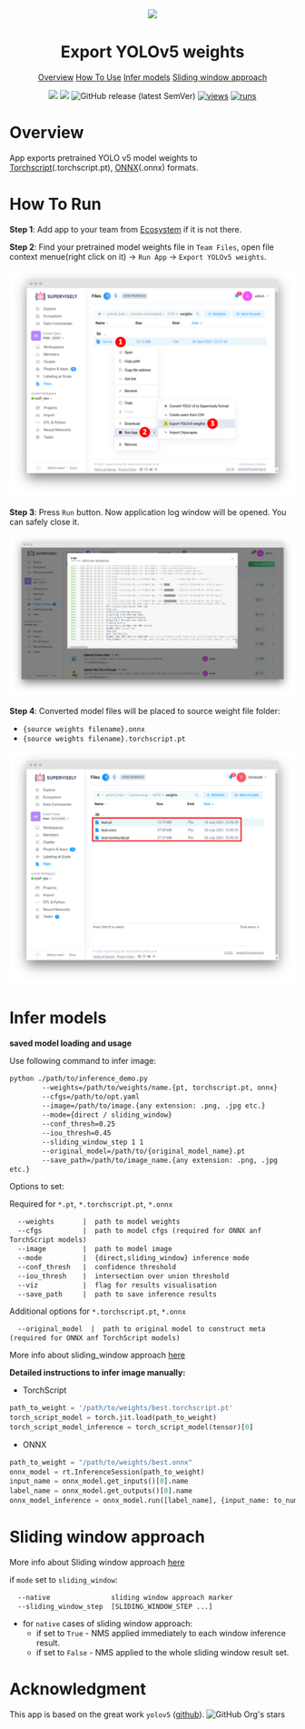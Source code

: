 <div align="center" markdown>
<img src="https://user-images.githubusercontent.com/106374579/183672282-11c5ecfd-d760-41b0-be91-a1d629bbd38c.png"/>


# Export YOLOv5 weights

<p align="center">
  <a href="#Overview">Overview</a>
  <a href="#How-To-Use">How To Use</a>
  <a href="#Infer-models">Infer models</a>
  <a href="#Sliding-window-approach">Sliding window approach</a>
</p>

[![](https://img.shields.io/badge/supervisely-ecosystem-brightgreen)](https://ecosystem.supervise.ly/apps/supervisely-ecosystem/yolov5/supervisely/export_weights)
[![](https://img.shields.io/badge/slack-chat-green.svg?logo=slack)](https://supervise.ly/slack)
![GitHub release (latest SemVer)](https://img.shields.io/github/v/release/supervisely-ecosystem/yolov5)
[![views](https://app.supervise.ly/img/badges/views/supervisely-ecosystem/yolov5/supervisely/export_weights)](https://supervise.ly)
[![runs](https://app.supervise.ly/img/badges/runs/supervisely-ecosystem/yolov5/supervisely/export_weights)](https://supervise.ly)

</div>

# Overview

App exports pretrained YOLO v5 model weights to [Torchscript](https://pytorch.org/docs/stable/jit.html?highlight=model%20features)(.torchscript.pt), [ONNX](https://onnx.ai/index.html)(.onnx) formats. 

# How To Run
**Step 1**: Add app to your team from [Ecosystem](https://ecosystem.supervise.ly/apps/import-mot-format) if it is not there.

**Step 2**: Find your pretrained model weights file in `Team Files`, open file context menue(right click on it) -> `Run App` -> `Export YOLOv5 weights`.

<img src="supervisely/export_weights/media/htr2.png" width="800px"/>

**Step 3**: Press `Run` button. Now application log window will be opened. You can safely close it.

<img src="supervisely/export_weights/media/htr3.png"/>

**Step 4**: Converted model files will be placed to source weight file folder:
 - `{source weights filename}.onnx`
 - `{source weights filename}.torchscript.pt`

<img src="supervisely/export_weights/media/htr4.png"/>

# Infer models

**saved model loading and usage**

Use following command to infer image:

```#!/bin/bash
python ./path/to/inference_demo.py
        --weights=/path/to/weights/name.{pt, torchscript.pt, onnx}
        --cfgs=/path/to/opt.yaml 
        --image=/path/to/image.{any extension: .png, .jpg etc.}
        --mode={direct / sliding_window}
        --conf_thresh=0.25
        --iou_thresh=0.45
        --sliding_window_step 1 1 
        --original_model=/path/to/{original_model_name}.pt
        --save_path=/path/to/image_name.{any extension: .png, .jpg etc.}
```
Options to set:

Required for `*.pt`, `*.torchscript.pt`, `*.onnx`
```
  --weights       |  path to model weights
  --cfgs          |  path to model cfgs (required for ONNX anf TorchScript models)
  --image         |  path to model image
  --mode          |  {direct,sliding_window} inference mode
  --conf_thresh   |  confidence threshold
  --iou_thresh    |  intersection over union threshold
  --viz           |  flag for results visualisation
  --save_path     |  path to save inference results
```

Additional options for `*.torchscript.pt`, `*.onnx`
```
  --original_model  |  path to original model to construct meta (required for ONNX anf TorchScript models)
```

More info about sliding_window approach [here](https://github.com/supervisely-ecosystem/yolov5/blob/master/supervisely/export_weights/README.md#sliding-window-approach)

**Detailed instructions to infer image manually:**

 - TorchScript
```python
path_to_weight = '/path/to/weights/best.torchscript.pt'
torch_script_model = torch.jit.load(path_to_weight)
torch_script_model_inference = torch_script_model(tensor)[0]
```
 - ONNX
```python
path_to_weight = "/path/to/weights/best.onnx"
onnx_model = rt.InferenceSession(path_to_weight)
input_name = onnx_model.get_inputs()[0].name
label_name = onnx_model.get_outputs()[0].name
onnx_model_inference = onnx_model.run([label_name], {input_name: to_numpy(tensor).astype(np.float32)})[0]
```

# Sliding window approach
More info about Sliding window approach [here](https://github.com/supervisely-ecosystem/yolov5/blob/master/supervisely/export_weights/src/inference_demo.py#L66)

if `mode` set to `sliding_window`:
```
  --native               sliding window approach marker
  --sliding_window_step  [SLIDING_WINDOW_STEP ...]
```
 - for `native` cases of sliding window approach: 
    - if set to `True` - NMS applied immediately to each window inference result.
    - if set to `False` - NMS applied to the whole sliding window result set.



# Acknowledgment

This app is based on the great work `yolov5` ([github](https://github.com/ultralytics/yolov5)). ![GitHub Org's stars](https://img.shields.io/github/stars/ultralytics/yolov5?style=social)
